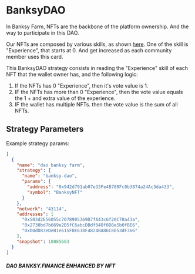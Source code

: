 # BanksyDAO

  In Banksy Farm, NFTs are the backbone of the platform ownership. And the way to participate in this DAO.

Our NFTs are composed by various skills, as shown [here](https://docs.banksy.farm/nfts/nft-composition).
One of the skill is "Experience", that starts at 0. And get increased as each community member uses this card.

This BanksyDAO strategy consists in reading the "Experience" skill of each NFT that the wallet owner has, and the following logic:
1. If the NFTs has 0 "Experience", then it's vote value is 1.
2. IF the NFTs has more than 0 "Experience", then the vote value equals the 1 + and extra value of the experience.
3. IF the wallet has multiple NFTs. then the vote value is the sum of all NFTs.


## Strategy Parameters

  

Example strategy params:

  

```json
[
  {
    "name": "dao banksy farm",
    "strategy": {
      "name": "banksy-dao",
      "params": {
        "address": "0x942d791ab07e33Fe4B780Fc0b3874a24Ac3da433",
        "symbol": "BanksyNFT"
      }
    },
    "network": "43114",
    "addresses": [
      "0x503d2E56055c7078905369D7fA43c6f20C70a43a",
      "0x2730bd7b669e2B5fC6abcDBdf048f0D8e5b0fBE6",
      "0xb0dD83eDeB1e615F8E638F4824BA86C8053dF366"
    ],
    "snapshot": 10085683
  }
]

```

#####  DAO BANKSY.FINANCE ENHANCED BY NFT

